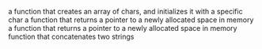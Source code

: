 a function that creates an array of chars, and initializes it with a specific char
a function that returns a pointer to a newly allocated space in memory
a function that returns a pointer to a newly allocated space in memory
 function that concatenates two strings
